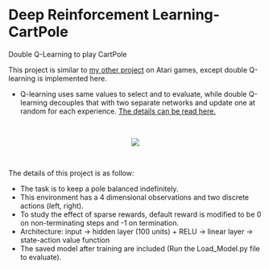 # Deep Reinforcement Learning-CartPole
Double Q-Learning to play CartPole

This project is similar to <a href="https://github.com/ykteh93/Deep_Reinforcement_Learning-Atari">my other project</a> on Atari games, except double Q-learning is implemented here.
* Q-learning uses same values to select and to evaluate, while double Q-learning decouples that with two separate networks and update one at random for each experience. <a href="https://papers.nips.cc/paper/3964-double-q-learning.pdf">The details can be read here.</a>
<br>
<p align="center"> 
<img src="https://github.com/ykteh93/Deep_Reinforcement_Learning-CartPole/blob/master/Graphs_and_Figure/For_README.png">
</p>

<br>
<dl>
  <dt>The details of this project is as follow:</dt>
  <ul>
  <li>The task is to keep a pole balanced indefinitely.</li>
  <li>This environment has a 4 dimensional observations and two discrete actions (left, right).</li>
  <li>To study the effect of sparse rewards, default reward is modified to be 0 on non-terminating steps and -1 on termination.</li>
  <li>Architecture: input &rarr; hidden layer (100 units) + RELU &rarr; linear layer &rarr; state-action value function</li>
  <li>The saved model after training are included (Run the Load_Model.py file to evaluate).</li>
  </ul>
</dl>
